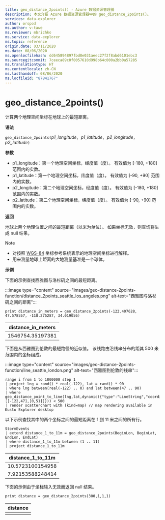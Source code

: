 ```yaml
---
title: geo_distance_2points() - Azure 数据资源管理器
description: 本文介绍 Azure 数据资源管理器中的 geo_distance_2points()。
services: data-explorer
author: orspod
ms.author: v-tawe
ms.reviewer: mbrichko
ms.service: data-explorer
ms.topic: reference
origin.date: 03/11/2020
ms.date: 08/06/2020
ms.openlocfilehash: dd645894897fbd8e031aeec27f2f8abd6101ebc3
ms.sourcegitcommit: 7ceeca89c0f0057610d998b64c000a2bb0a57285
ms.translationtype: HT
ms.contentlocale: zh-CN
ms.lasthandoff: 08/06/2020
ms.locfileid: "87841767"
---
```

# <a name="geo_distance_2points"></a>geo_distance_2points()

计算两个地理空间坐标在地球上的最短距离。

**语法**

`geo_distance_2points(`*p1_longitude*`, `*p1_latitude*`, `*p2_longitude*`, `*p2_latitude*`)`

**参数**

* p1_longitude：第一个地理空间坐标，经度值（度）。 有效值为 [-180, +180] 范围内的实数。
* p1_latitude：第一个地理空间坐标，纬度值（度）。 有效值为 [-90, +90] 范围内的实数。
* p2_longitude：第二个地理空间坐标，经度值（度）。 有效值为 [-180, +180] 范围内的实数。
* p2_latitude：第二个地理空间坐标，纬度值（度）。 有效值为 [-90, +90] 范围内的实数。

**返回**

地球上两个地理位置之间的最短距离（以米为单位）。 如果坐标无效，则查询将生成 null 结果。

> [!NOTE]
> * 对按照 [WGS-84](https://earth-info.nga.mil/GandG/update/index.php?action=home) 坐标参考系统表示的地理空间坐标进行解释。
> * 用来测量地球上距离的大地测量基准是一个球体。

**示例**

下面的示例查找西雅图与洛杉矶之间的最短距离。

:::image type="content" source="images/geo-distance-2points-function/distance_2points_seattle_los_angeles.png" alt-text="西雅图与洛杉矶之间的距离":::

<!-- csl: https://help.kusto.chinacloudapi.cn/Samples -->
```kusto
print distance_in_meters = geo_distance_2points(-122.407628, 47.578557, -118.275287, 34.019056)
```

| distance_in_meters |
|--------------------|
| 1546754.35197381   |

下面是从西雅图到伦敦的最短路径的近似值。 该线路由沿线串分布的距其 500 米范围内的坐标组成。

:::image type="content" source="images/geo-distance-2points-function/line_seattle_london.png" alt-text="西雅图到伦敦的线串":::

<!-- csl: https://help.kusto.chinacloudapi.cn/Samples -->
```kusto
range i from 1 to 1000000 step 1
| project lng = rand() * real(-122), lat = rand() * 90
| where lng between(real(-122) .. 0) and lat between(47 .. 90)
| where geo_distance_point_to_line(lng,lat,dynamic({"type":"LineString","coordinates":[[-122,47],[0,51]]})) < 500
| render scatterchart with (kind=map) // map rendering available in Kusto Explorer desktop
```

以下示例查找其中的两个坐标之间的最短距离在 1 到 11 米之间的所有行。

<!-- csl: https://help.kusto.chinacloudapi.cn/Samples -->
```kusto
StormEvents
| extend distance_1_to_11m = geo_distance_2points(BeginLon, BeginLat, EndLon, EndLat)
| where distance_1_to_11m between (1 .. 11)
| project distance_1_to_11m
```

| distance_1_to_11m |
|-------------------|
| 10.5723100154958  |
| 7.92153588248414  |

下面的示例由于坐标输入无效而返回 null 结果。

<!-- csl: https://help.kusto.chinacloudapi.cn/Samples -->
```kusto
print distance = geo_distance_2points(300,1,1,1)
```

| distance |
|----------|
|          |
